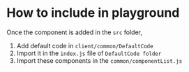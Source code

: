 # How to include in playground

Once the component is added in the ```src``` folder,

1. Add default code in ```client/common/DefaultCode```
2. Import it in the ```index.js``` file of ```DefaultCode folder```
3. Import these components in the ```common/componentList.js```